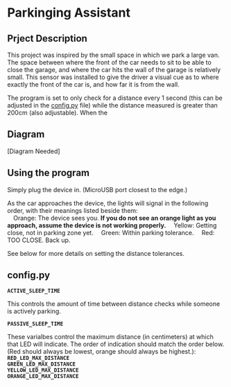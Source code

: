 # Parkinging Assistant

## Prject Description

This project was inspired by the small space in which we park a large van. The space between where the front of the car needs to sit to be able to close the garage, and where the car hits the wall of the garage is relatively small. This sensor was installed to give the driver a visual cue as to where exactly the front of the car is, and how far it is from the wall.

The program is set to only check for a distance every 1 second (this can be adjusted in the [config.py]() file) while the distance measured is greater than 200cm (also adjustable). When the 

## Diagram

[Diagram Needed]

## Using the program

Simply plug the device in. (MicroUSB port closest to the edge.)

As the car approaches the device, the lights will signal in the following order, with their meanings listed beside them:  
&emsp;Orange: The device sees you. **If you do not see an orange light as you approach, assume the device is not working properly.**
&emsp;Yellow: Getting close, not in parking zone yet.
&emsp;Green: Within parking tolerance.
&emsp;Red: TOO CLOSE. Back up.

See below for more details on setting the distance tolerances.


## config.py

**`ACTIVE_SLEEP_TIME`**

This controls the amount of time between distance checks while someone is actively parking.

**`PASSIVE_SLEEP_TIME`**

These varialbes control the maximum distance (in centimeters) at which that LED will indicate. The order of indication should match the order below. (Red should always be lowest, orange should always be highest.):  
**`RED_LED_MAX_DISTANCE`**  
**`GREEN_LED_MAX_DISTANCE`**  
**`YELLOW_LED_MAX_DISTANCE`**  
**`ORANGE_LED_MAX_DISTANCE`**  